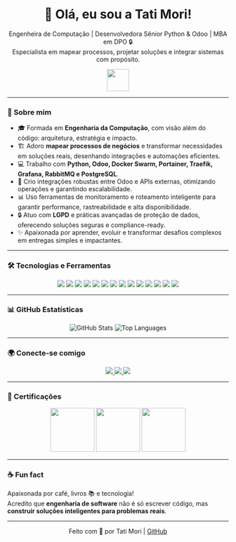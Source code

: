 <h1 align="center">👋 Olá, eu sou a Tati Mori!</h1>

<p align="center">
Engenheira de Computação | Desenvolvedora Sênior Python & Odoo | MBA em DPO 🔒<br>
Especialista em mapear processos, projetar soluções e integrar sistemas com propósito.
</p>

<p align="center">
  <img src="https://media.giphy.com/media/hvRJCLFzcasrR4ia7z/giphy.gif" width="50">
</p>

---

### 🚀 Sobre mim

- 🎓 Formada em **Engenharia da Computação**, com visão além do código: arquitetura, estratégia e impacto.
- 🏗️ Adoro **mapear processos de negócios** e transformar necessidades em soluções reais, desenhando integrações e automações eficientes.
- 💻 Trabalho com **Python, Odoo, Docker Swarm, Portainer, Traefik, Grafana, RabbitMQ e PostgreSQL**.
- 🔌 Crio integrações robustas entre Odoo e APIs externas, otimizando operações e garantindo escalabilidade.
- 📊 Uso ferramentas de monitoramento e roteamento inteligente para garantir performance, rastreabilidade e alta disponibilidade.
- 🔒 Atuo com **LGPD** e práticas avançadas de proteção de dados, oferecendo soluções seguras e compliance-ready.
- ✨ Apaixonada por aprender, evoluir e transformar desafios complexos em entregas simples e impactantes.

---

### 🛠️ Tecnologias e Ferramentas

<p align="center">
  <img src="https://img.shields.io/badge/Python-3776AB?style=for-the-badge&logo=python&logoColor=white"/>
  <img src="https://img.shields.io/badge/Odoo-81457E?style=for-the-badge&logo=odoo&logoColor=white"/>
  <img src="https://img.shields.io/badge/HTML5-E34F26?style=for-the-badge&logo=html5&logoColor=white"/>
  <img src="https://img.shields.io/badge/CSS3-1572B6?style=for-the-badge&logo=css3&logoColor=white"/>
  <img src="https://img.shields.io/badge/XML-FF6600?style=for-the-badge&logo=xml&logoColor=white"/>
  <img src="https://img.shields.io/badge/Jinja2-B41717?style=for-the-badge&logo=jinja&logoColor=white"/>
  <img src="https://img.shields.io/badge/JavaScript-F7DF1E?style=for-the-badge&logo=javascript&logoColor=black"/>
  <img src="https://img.shields.io/badge/Docker-2496ED?style=for-the-badge&logo=docker&logoColor=white"/>
  <img src="https://img.shields.io/badge/Portainer-13BEF9?style=for-the-badge&logo=portainer&logoColor=white"/>
  <img src="https://img.shields.io/badge/Traefik-26A69A?style=for-the-badge&logo=traefikproxy&logoColor=white"/>
  <img src="https://img.shields.io/badge/Grafana-F46800?style=for-the-badge&logo=grafana&logoColor=white"/>
  <img src="https://img.shields.io/badge/RabbitMQ-FF6600?style=for-the-badge&logo=rabbitmq&logoColor=white"/>
  <img src="https://img.shields.io/badge/PostgreSQL-336791?style=for-the-badge&logo=postgresql&logoColor=white"/>
  <img src="https://img.shields.io/badge/Git-F05032?style=for-the-badge&logo=git&logoColor=white"/>
</p>

---

### 📊 GitHub Estatísticas

<p align="center">
  <img src="https://github-readme-stats.vercel.app/api?username=keikomori&show_icons=true&theme=radical" alt="GitHub Stats"/>
  <img src="https://github-readme-stats.vercel.app/api/top-langs/?username=keikomori&layout=compact&theme=radical" alt="Top Languages"/>
</p>

---

### 🌍 Conecte-se comigo

<p align="center">
  <a href="https://linkedin.com/in/tatianymori">
    <img src="https://img.shields.io/badge/LinkedIn-0A66C2?style=for-the-badge&logo=linkedin&logoColor=white"/>
  </a>
  <a href="https://instagram.com/tatianymori">
    <img src="https://img.shields.io/badge/Instagram-E4405F?style=for-the-badge&logo=instagram&logoColor=white"/>
  </a>
  <a href="mailto:seuemail@dominio.com">
    <img src="https://img.shields.io/badge/Email-D14836?style=for-the-badge&logo=gmail&logoColor=white"/>
  </a>
</p>

---

### 🏅 Certificações

<p align="center">
  <img src="https://github.com/keikomori/icons-badges/blob/master/badges/scrum-foundation-professional-certificate.1.png" width="100"/>
  <img src="https://github.com/keikomori/icons-badges/blob/master/badges/cybersecurity-essentials.png" width="100"/>
  <img src="https://github.com/keikomori/icons-badges/blob/master/badges/networking-academy-learn-a-thon-2021.1.png" width="100"/>
</p>

---

### ☕ Fun fact

Apaixonada por café, livros 📚 e tecnologia!  
Acredito que **engenharia de software** não é só escrever código, mas **construir soluções inteligentes para problemas reais**.

---

<p align="center">
  Feito com 💜 por Tati Mori | <a href="https://github.com/keikomori">GitHub</a>
</p>
